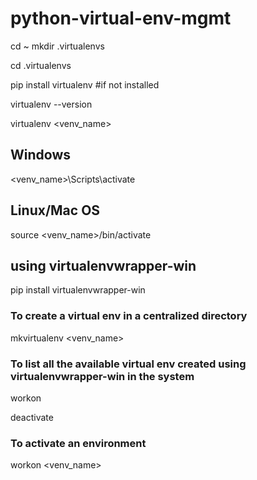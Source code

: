 # python-virtual-env-mgmt

cd ~
mkdir .virtualenvs

cd .virtualenvs

pip install virtualenv  #if not installed

virtualenv --version

virtualenv <venv_name>

## Windows

<venv_name>\Scripts\activate

## Linux/Mac OS

source <venv_name>/bin/activate


## using virtualenvwrapper-win

pip install virtualenvwrapper-win

### To create a virtual env in a centralized directory
mkvirtualenv <venv_name>           
 
### To list all the available virtual env created using virtualenvwrapper-win in the system    
workon
  
deactivate

### To activate an environment  
workon <venv_name>
  


